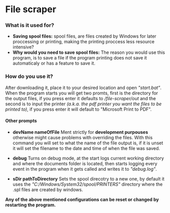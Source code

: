 # File scraper

### What is it used for?

* **Saving spool files:** spool files, are files created by Windows for later proccessing or printing, making the printing proccess less resource intensive?
* **Why would you need to save spool files:** The reason you would use this program, is to save a file if the program printing does not save it automaticaly or has a feature to save it.

### How do you use it?

After downloading it, place it to your desired location and open *"start.bat"*. When the program starts you will get two promts, first is the directory for the output files, if you press enter it defaults to */file-scraper/out* and the second is to input the printer *(a.k.a. the pdf printer you want the files to be printed to)*, if you press enter it will default to "Microsoft Print to PDF".

#### Other prompts

  * **devName nameOfFile**
    Ment strictly for **development purpouses** otherwise might cause problems with overriding the files. With this command you will set to what the name of the file output is, if     it is unset it will set the filename to the date and time of when the file was saved.
    
 * **debug**
    Turns on debug mode, at the start logs current working directory and where the documents folder is located, then starts logging every event in the program when it gets called     and writes it to *"debug.log"*.
    
 * **sDir pathToDirectory**
    Sets the spool direcotry to a new one, by default it uses the *"C:/Windows/System32/spool/PRINTERS"* directory where the .spl files are created by windows.
    
**Any of the above mentioned configurations can be reset or changed by restarting the program.**
